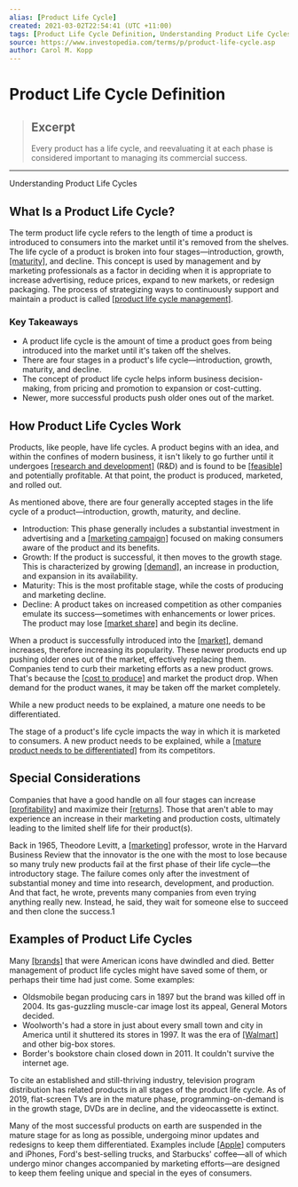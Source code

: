 ```yaml
---
alias: [Product Life Cycle]
created: 2021-03-02T22:54:41 (UTC +11:00)
tags: [Product Life Cycle Definition, Understanding Product Life Cycles]
source: https://www.investopedia.com/terms/p/product-life-cycle.asp
author: Carol M. Kopp
---
```


# Product Life Cycle Definition

> ## Excerpt
> Every product has a life cycle, and reevaluating it at each phase is considered important to managing its commercial success.

---

Understanding Product Life Cycles
## What Is a Product Life Cycle?

The term product life cycle refers to the length of time a product is introduced to consumers into the market until it's removed from the shelves. The life cycle of a product is broken into four stages—introduction, growth, [[maturity]](https://www.investopedia.com/terms/m/maturity.asp), and decline. This concept is used by management and by marketing professionals as a factor in deciding when it is appropriate to increase advertising, reduce prices, expand to new markets, or redesign packaging. The process of strategizing ways to continuously support and maintain a product is called [[product life cycle management]](https://www.investopedia.com/terms/p/product-life-cycle-management.asp).

### Key Takeaways

-   A product life cycle is the amount of time a product goes from being introduced into the market until it's taken off the shelves.
-   There are four stages in a product's life cycle—introduction, growth, maturity, and decline.
-   The concept of product life cycle helps inform business decision-making, from pricing and promotion to expansion or cost-cutting.
-   Newer, more successful products push older ones out of the market.

## How Product Life Cycles Work

Products, like people, have life cycles. A product begins with an idea, and within the confines of modern business, it isn't likely to go further until it undergoes [[research and development]](https://www.investopedia.com/terms/r/randd.asp) (R&D) and is found to be [[feasible]](https://www.investopedia.com/terms/f/feasibility-study.asp) and potentially profitable. At that point, the product is produced, marketed, and rolled out.

As mentioned above, there are four generally accepted stages in the life cycle of a product—introduction, growth, maturity, and decline.

-   Introduction: This phase generally includes a substantial investment in advertising and a [[marketing campaign]](https://www.investopedia.com/terms/m/marketing-campaign.asp) focused on making consumers aware of the product and its benefits.
-   Growth: If the product is successful, it then moves to the growth stage. This is characterized by growing [[demand]](https://www.investopedia.com/terms/d/demand.asp), an increase in production, and expansion in its availability.
-   Maturity: This is the most profitable stage, while the costs of producing and marketing decline.
-   Decline: A product takes on increased competition as other companies emulate its success—sometimes with enhancements or lower prices. The product may lose [[market share]](https://www.investopedia.com/terms/m/marketshare.asp) and begin its decline.

When a product is successfully introduced into the [[market]](https://www.investopedia.com/terms/m/market.asp), demand increases, therefore increasing its popularity. These newer products end up pushing older ones out of the market, effectively replacing them. Companies tend to curb their marketing efforts as a new product grows. That's because the [[cost to produce]](https://www.investopedia.com/terms/p/production-cost.asp) and market the product drop. When demand for the product wanes, it may be taken off the market completely.

While a new product needs to be explained, a mature one needs to be differentiated.

The stage of a product's life cycle impacts the way in which it is marketed to consumers. A new product needs to be explained, while a [[mature product needs to be differentiated]](https://www.investopedia.com/ask/answers/062415/why-product-differentiation-important-todays-financial-climate.asp) from its competitors.

## Special Considerations

Companies that have a good handle on all four stages can increase [[profitability]](https://www.investopedia.com/ask/answers/012715/what-difference-between-profitability-and-profit.asp) and maximize their [[returns]](https://www.investopedia.com/terms/r/return.asp). Those that aren't able to may experience an increase in their marketing and production costs, ultimately leading to the limited shelf life for their product(s).

Back in 1965, Theodore Levitt, a [[marketing]](https://www.investopedia.com/terms/m/marketing.asp) professor, wrote in the Harvard Business Review that the innovator is the one with the most to lose because so many truly new products fail at the first phase of their life cycle—the introductory stage. The failure comes only after the investment of substantial money and time into research, development, and production. And that fact, he wrote, prevents many companies from even trying anything really new. Instead, he said, they wait for someone else to succeed and then clone the success.1

## Examples of Product Life Cycles

Many [[brands]](https://www.investopedia.com/terms/b/brand.asp) that were American icons have dwindled and died. Better management of product life cycles might have saved some of them, or perhaps their time had just come. Some examples:

-   Oldsmobile began producing cars in 1897 but the brand was killed off in 2004. Its gas-guzzling muscle-car image lost its appeal, General Motors decided.
-   Woolworth's had a store in just about every small town and city in America until it shuttered its stores in 1997. It was the era of [[Walmart]](https://www.investopedia.com/terms/w/walmart-effect.asp) and other big-box stores.
-   Border's bookstore chain closed down in 2011. It couldn't survive the internet age.

To cite an established and still-thriving industry, television program distribution has related products in all stages of the product life cycle. As of 2019, flat-screen TVs are in the mature phase, programming-on-demand is in the growth stage, DVDs are in decline, and the videocassette is extinct.

Many of the most successful products on earth are suspended in the mature stage for as long as possible, undergoing minor updates and redesigns to keep them differentiated. Examples include [[Apple]](https://www.investopedia.com/insights/what-makes-aapl-valuable-company/) computers and iPhones, Ford's best-selling trucks, and Starbucks' coffee—all of which undergo minor changes accompanied by marketing efforts—are designed to keep them feeling unique and special in the eyes of consumers.
